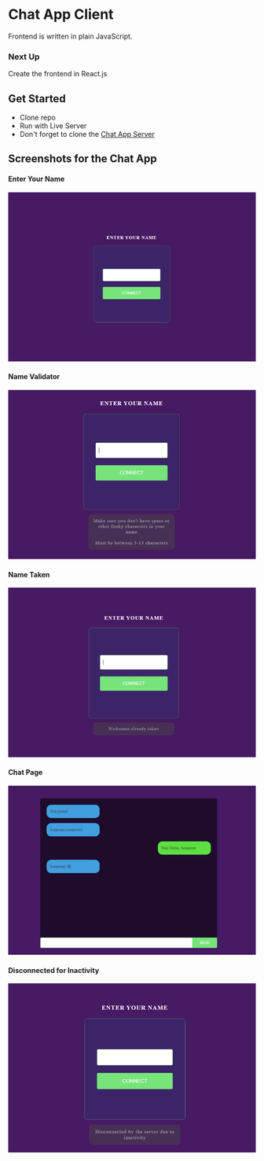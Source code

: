 # Chat App Client
Frontend is written in plain JavaScript.

### Next Up
Create the frontend in React.js

## Get Started
- Clone repo
- Run with Live Server
- Don't forget to clone the [Chat App Server](https://github.com/jossifelefteriadis/chat-app-server)

## Screenshots for the Chat App
#### Enter Your Name
![Enter Your Name](https://github.com/jossifelefteriadis/chat-app/blob/master/client/images/EnterYourName.jpg)
#### Name Validator
![Name Validator](https://github.com/jossifelefteriadis/chat-app/blob/master/client/images/NameValidator.jpg)
#### Name Taken
![Name is Taken](https://github.com/jossifelefteriadis/chat-app/blob/master/client/images/NameTaken.jpg)
#### Chat Page
![Chat Page](https://github.com/jossifelefteriadis/chat-app/blob/master/client/images/Chat.jpg)
#### Disconnected for Inactivity
![Disconnected for Inactivity](https://github.com/jossifelefteriadis/chat-app/blob/master/client/images/InactiveDisconnected.jpg)
